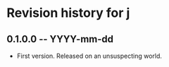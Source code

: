 # Revision history for j

## 0.1.0.0  -- YYYY-mm-dd

* First version. Released on an unsuspecting world.

